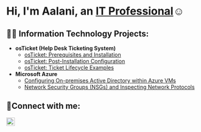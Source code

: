 <h1>Hi, I'm Aalani, an <a href="[https://linkedin.com/in/aalani-wedlow](https://www.linkedin.com/in/aalani-wedlow-21697030a/?trk=opento_sprofile_details)">IT Professional</a>☺</h1>

<h2>👨‍💻 Information Technology Projects:</h2>

- <b>osTicket (Help Desk Ticketing System)</b>
  - [osTicket: Prerequisites and Installation](https://github.com/Aalani-Wedlow/osticket-prereqs)
  - [osTicket: Post-Installation Configuration](https://github.com/Aalani-Wedlow/post-install-config)
  - [osTicket: Ticket Lifecycle Examples](https://github.com/Aalani-Wedlow/ticket-lifecycle)
- <b>Microsoft Azure</b>
  - [Configuring On-premises Active Directory within Azure VMs](https://github.com/Aalnai-Wedlow/configure-ad)
  - [Network Security Groups (NSGs) and Inspecting Network Protocols](https://github.com/joshmadakorcc/azure-network-protocols)

<h2>🤳Connect with me:</h2>

[<img align="left" alt="Aalani | LinkedIn" width="22px" src="https://cdn.jsdelivr.net/npm/simple-icons@v3/icons/linkedin.svg" />][linkedin]

[linkedin]: [https://linkedin.com/in/aalani-wedlow](https://www.linkedin.com/in/aalani-wedlow-21697030a/?trk=opento_sprofile_details)
